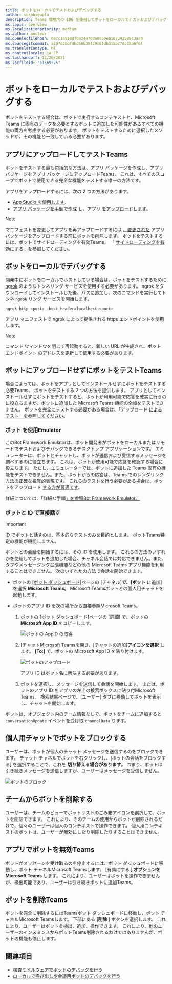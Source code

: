 ```yaml
---
title: ボットをローカルでテストおよびデバッグする
author: surbhigupta
description: Teams 環境内の IDE を使用してボットをローカルでテストおよびデバッグする方法について、サイドローディング、ボット エミュレーターを使用した Teams の外部、ボットと直接話し合う方法について説明します。
ms.topic: overview
ms.localizationpriority: medium
ms.author: anclear
ms.openlocfilehash: 087c18998df0a24470da8059eb107343588c3aa0
ms.sourcegitcommit: a2d7d2bdf4b056b35f29c6fdb315bc7dc28b6f6f
ms.translationtype: MT
ms.contentlocale: ja-JP
ms.lasthandoff: 12/20/2021
ms.locfileid: "61569575"
---
```

# <a name="test-and-debug-your-bot-locally"></a>ボットをローカルでテストおよびデバッグする

ボットをテストする場合は、ボットで実行するコンテキストと、Microsoft Teams に固有のデータを必要とするボットに追加した可能性があるすべての機能の両方を考慮する必要があります。 ボットをテストするために選択したメソッドが、その機能と一致している必要があります。

## <a name="test-by-uploading-to-teams"></a>アプリにアップロードしてテストTeams

ボットをテストする最も包括的な方法は、アプリ パッケージを作成し、アプリ パッケージをアプリ パッケージにアップロードTeams。 これは、すべてのスコープでボットで使用できる完全な機能をテストする唯一の方法です。

アプリをアップロードするには、次の 2 つの方法があります。

* [App Studio を使用します](~/concepts/build-and-test/app-studio-overview.md)。
* [アプリ パッケージを手動で作成](~/concepts/build-and-test/apps-package.md) し、アプリ [をアップロードします](~/concepts/deploy-and-publish/apps-upload.md)。

> [!NOTE]
> マニフェストを変更してアプリを再アップロードするには [、変更された](#delete-a-bot-from-teams) アプリ パッケージをアップロードする前にボットを削除します。
> ボットをテストするには、ボットでサイドローディングを有効Teams。 「 [サイドローディングを有効にする」を参照してください](/concepts/build-and-test/prepare-your-o365-tenant#enable-custom-teams-apps-and-turn-on-custom-app-uploading)。

## <a name="debug-your-bot-locally"></a>ボットをローカルでデバッグする

開発中にボットをローカルでホストしている場合は、ボットをテストするために [ngrok](https://ngrok.com/) のようなトンネリング サービスを使用する必要があります。 ngrok をダウンロードしてインストールした後、パスに追加し、次のコマンドを実行してトンネ `ngrok` リング サービスを開始します。

```bash
ngrok http <port> -host-header=localhost:<port>
```

アプリ マニフェストで ngrok によって提供される https エンドポイントを使用します。

> [!NOTE]
> コマンド ウィンドウを閉じて再起動すると、新しい URL が生成され、ボット エンドポイント のアドレスを更新して使用する必要があります。

## <a name="test-your-bot-without-uploading-to-teams"></a>ボットにアップロードせずにボットをテストTeams

場合によっては、ボットをアプリとしてインストールせずにボットをテストする必要Teams。 ボットをテストする 2 つの方法を提供します。 アプリとしてインストールせずにボットをテストすると、ボットが利用可能で応答を確実に行うのに役立ちますが、ボットに追加した Microsoft Teams 機能の全幅をテストできません。 ボットを完全にテストする必要がある場合は、「アップロード [によるテスト」を参照してください](#test-by-uploading-to-teams)。

### <a name="use-the-bot-emulator"></a>ボット を使用Emulator

このBot Framework Emulatorは、ボット開発者がボットをローカルまたはリモートでテストおよびデバッグできるデスクトップ アプリケーションです。 エミュレーターは、ボットとチャットし、ボットが送信および受信するメッセージを調べするのに役立ちます。 これは、ボットが使用可能で応答を確認する場合に役立ちます。 ただし、エミュレーターでは、ボットに追加した Teams 固有の機能をテストできません。また、ボットからの応答は、Teams でのレンダリング方法の正確な視覚的表現です。 これらのテストを行う必要がある場合は、ボットをアップロード [する方が最適です](#test-by-uploading-to-teams)。

詳細については、「詳細な手順[」を参照Bot Framework Emulator。](/azure/bot-service/bot-service-debug-emulator?view=azure-bot-service-4.0&preserve-view=true)

### <a name="talk-to-your-bot-directly-by-id"></a>ボットと ID で直接話す

> [!Important]
> ID でボットと話すのは、基本的なテストのみを目的とします。 ボットTeams特定の機能が機能しません。

ボットとの会話を開始するには、その ID を使用します。 これらの方法のいずれかを使用してボットを追加した場合、チャネル会話では対応できません。また、タブやメッセージング拡張機能などの他の Microsoft Teams アプリ機能を利用することはできません。 次のいずれかの方法で会話を開始できます。

* ボットの [[ボット ダッシュボード]](https://dev.botframework.com/bots)ページの [チャネル]**で、[ボット** に追加] を選択 **Microsoft Teams。** Microsoft Teamsボットとの個人用チャットを起動します。

* ボットのアプリ ID を次の場所から直接参照Microsoft Teams。
   1. ボットの [[ボット ダッシュボード]](https://dev.botframework.com/bots)ページの [詳細] で、ボットの **Microsoft App ID** をコピーします。
  
      ![ボットの AppID の取得](~/assets/images/bots_appid_botframework.png)
  
   2. [チャットMicrosoft Teamsを開き、[チャットの追加]**アイコンを選択** します。 **[To:]** で、ボットの Microsoft App ID を貼り付けます。
  
      ![ボットのアップロード](~/assets/images/bots_uploading.png)

      アプリ ID はボット名に解決する必要があります。

   3. ボットを選択し、メッセージを送信して会話を開始します。
      または、ボットのアプリ ID をアプリの左上の検索ボックスに貼り付Microsoft Teams。 検索結果ページで、[ユーザー] タブに移動してボットを表示し、チャットを開始します。

ボットは、オブジェクト内のチーム情報なしで、ボットをチームに追加すると `conversationUpdate` イベントを受け取 `channelData` ります。

## <a name="block-a-bot-in-personal-chat"></a>個人用チャットでボットをブロックする

ユーザーは、ボットが個人のチャット メッセージを送信するのをブロックできます。 チャット チャネルでボットを右クリックし、[ボットの会話をブロックする] を選択することで、これを **切り替える場合があります**。 つまり、ボットは引き続きメッセージを送信しますが、ユーザーはメッセージを受信しません。

![ボットのブロック](~/assets/images/bots/botdisable.png)

## <a name="remove-a-bot-from-a-team"></a>チームからボットを削除する

ユーザーは、チームのビューでボットリストのごみ箱アイコンを選択して、ボットを削除できます。 これにより、そのチームの使用からボットが削除されるだけで、個々のユーザーは個人のコンテキストで操作できます。 個人用コンテキストのボットは、ユーザーが無効にしたり削除したりすることはできません。

## <a name="disable-a-bot-in-teams"></a>アプリでボットを無効Teams

ボットがメッセージを受け取るのを停止するには、ボット ダッシュボードに移動し、ボット チャネルMicrosoft Teamsします。 [有効にする **] オプションをMicrosoft Teams** します。 これにより、ユーザーはボットを操作できませんが、検出可能であり、ユーザーは引き続きボットに追加Teams。

## <a name="delete-a-bot-from-teams"></a>ボットを削除Teams

ボットを完全に削除するにはTeamsボット ダッシュボードに移動し、ボット チャネルMicrosoft Teamsします。 下部にある **[削除** ] ボタンを選択します。 これにより、ユーザーはボットを検出、追加、操作できます。 これにより、他のユーザーのインスタンスからボットTeams削除されるわけではありませんが、ボットの機能も停止します。

## <a name="see-also"></a>関連項目

* [検査ミドルウェアでボットのデバッグを行う](/azure/bot-service/bot-service-debug-inspection-middleware)
* [ローカルで呼び出しや会議用ボットのデバッグを行う](~/bots/calls-and-meetings/debugging-local-testing-calling-meeting-bots.md)
